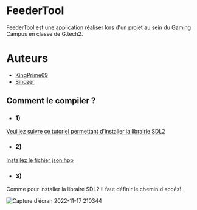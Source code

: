 # FeederTool
FeederTool est une application réaliser lors d'un projet au sein du Gaming Campus en classe de G.tech2.

# Auteurs 
- [KingPrime69](https://github.com/KingPrime69)
- [Sinozer](https://github.com/Sinozer)

## Comment le compiler ?

- ### 1) 
[Veuillez suivre ce tutoriel permettant d'installer la librairie SDL2](https://lazyfoo.net/tutorials/SDL/01_hello_SDL/windows/msvc2019/index.php)

- ### 2) 
[Installez le fichier json.hpp](https://github.com/nlohmann/json/tree/develop/include/nlohmann)

- ### 3) 
Comme pour installer la libraire SDL2 il faut définir le chemin d'accés!

![Capture d’écran 2022-11-17 210344](https://user-images.githubusercontent.com/92248230/202547788-e255b591-ee9d-4f12-a259-b5f2f8ae8ba6.png)
